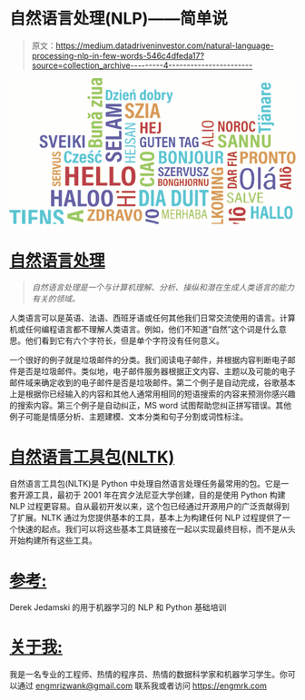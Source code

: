 # 自然语言处理(NLP)——简单说

> 原文：<https://medium.datadriveninvestor.com/natural-language-processing-nlp-in-few-words-546c4dfeda17?source=collection_archive---------4----------------------->

![](img/f268de6edd819950d2d082808992f015.png)

# [自然语言处理](https://engmrk.com)

> *自然语言处理是一个与计算机理解、分析、操纵和潜在生成人类语言的能力有关的领域。*

人类语言可以是英语、法语、西班牙语或任何其他我们日常交流使用的语言。计算机或任何编程语言都不理解人类语言。例如，他们不知道“自然”这个词是什么意思。他们看到它有六个字符长，但是单个字符没有任何意义。

一个很好的例子就是垃圾邮件的分类。我们阅读电子邮件，并根据内容判断电子邮件是否是垃圾邮件。类似地，电子邮件服务器根据正文内容、主题以及可能的电子邮件域来确定收到的电子邮件是否是垃圾邮件。第二个例子是自动完成，谷歌基本上是根据你已经输入的内容和其他人通常用相同的短语搜索的内容来预测你感兴趣的搜索内容。第三个例子是自动纠正，MS word 试图帮助您纠正拼写错误。其他例子可能是情感分析、主题建模、文本分类和句子分割或词性标注。

# [自然语言工具包(NLTK)](https://engmrk.com)

自然语言工具包(NLTK)是 Python 中处理自然语言处理任务最常用的包。它是一套开源工具，最初于 2001 年在宾夕法尼亚大学创建，目的是使用 Python 构建 NLP 过程更容易。自从最初开发以来，这个包已经通过开源用户的广泛贡献得到了扩展。NLTK 通过为您提供基本的工具，基本上为构建任何 NLP 过程提供了一个快速的起点。我们可以将这些基本工具链接在一起以实现最终目标，而不是从头开始构建所有这些工具。

# [**参考:**](https://engmrk.com)

Derek Jedamski 的用于机器学习的 NLP 和 Python 基础培训

# [关于我:](https://engmrk.com)

我是一名专业的工程师、热情的程序员、热情的数据科学家和机器学习学生。你可以通过 engmrizwank@gmail.com 联系我或者访问 https://engmrk.com
